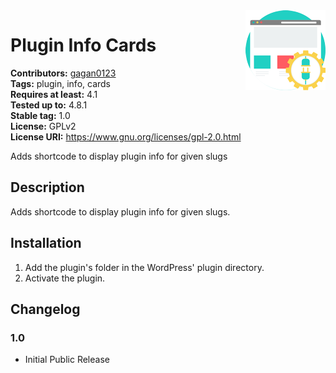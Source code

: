 <img src='https://github.com/gagan0123/plugin-info-cards/raw/master/assets/icon-128x128.png' align='right' />

# Plugin Info Cards #
**Contributors:** [gagan0123](https://profiles.wordpress.org/gagan0123)  
**Tags:** plugin, info, cards  
**Requires at least:** 4.1  
**Tested up to:** 4.8.1  
**Stable tag:** 1.0  
**License:** GPLv2  
**License URI:** https://www.gnu.org/licenses/gpl-2.0.html  

Adds shortcode to display plugin info for given slugs

## Description ##

Adds shortcode to display plugin info for given slugs.

## Installation ##
1. Add the plugin's folder in the WordPress' plugin directory.
1. Activate the plugin.


## Changelog ##

### 1.0 ###
* Initial Public Release
